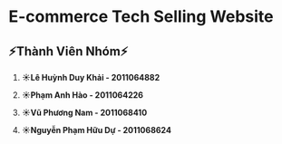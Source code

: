 # E-commerce Tech Selling Website

## ⚡Thành Viên Nhóm⚡

1. **☀️Lê Huỳnh Duy Khải - 2011064882**

2. **☀️Phạm Anh Hào - 2011064226**

3. **☀️Vũ Phương Nam - 2011068410**

4. **☀️Nguyễn Phạm Hữu Dự - 2011068624**
